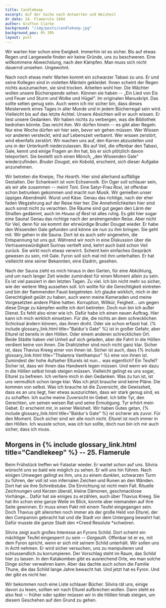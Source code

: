 ```yaml
---
title: Candlekeep
excerpt: Auf der Suche nach Antworten und Weisheit
dr_date: 24. Flamerule 1494
author: Grafton Clarke
background: "/img/posts/candlekeep.jpg"
background_pos: 0% 30%
layout: post
---
```


Wir warten hier schon eine Ewigkeit. Immerhin ist es sicher. Bis auf etwas
Regen und Langeweile finden wir keine Gründe, uns zu beschweren. Eine
willkommene Abwechslung, nach den Kämpfen. Man muss sich nicht dauernd
umsehen. Ungewohnt.

Nach noch etwas mehr Warten kommt ein schwarzer Tabaxi zu uns. Er und seine
Kollegen sind in violetten Mänteln gekleidet. Ihnen scheint der Regen nichts
auszumachen, sie sind trocken. Arbeiten wohl hier. Die Wächter wollen unsere
Bücherspende sehen. Können sie haben -- „Ein Lied von Eis und Feuer und Sturm
und Wolke und Hügel". Im originalen Manuskript. Das sollte selten genug sein.
Auch wenn ich mir sicher bin, dass dieses Meisterwerk eines Tages in aller
Munde und in jedem Bücherregal sein wird. Vielleicht bis auf das letzte
Achtel. Unsere Absichten will er auch wissen. Er liest unsere Gedanken. Wir
haben nichts zu verbergen, was die Bibliothek bedrohen könnte. Das reicht ihm.
Wir dürfen hinein -- es gibt aber Regeln. Nur eine Woche dürfen wir hier sein,
bevor wir gehen müssen. Wer Wissen vor anderen versteckt, wird auf Lebenszeit
verbannt. Wer wissen zerstört, wird ebenfalls zerstört. Wir machen uns auf,
den Karren abzustellen und uns in der Unterkunft niederzulassen. Bis auf Veil,
die offenbar den Tabaxi, Gale, kennt und einige Fragen an ihn hat, bis er sich
plötzlich davon teleportiert. Sie bestellt sich einen Mönch, „den Wissenden
Gale" wiederzufinden. *Bruder Dougat*, ein Kobold, erscheint, sich dieser
Aufgabe anzunehmen.

Wir betreten die Kneipe, *The Hearth*. Hier sind allerhand auffällige
Gestalten. Der Schankwirt ist vom Echsenvolk. Ein Oger soll schlauer
sein, als wir alle zusammen -- meint Toni. Eine Satyr-Frau *Roxi*, ist
offenbar schon betrunken gekommen und macht nun Musik. Wir genießen
unser üppiges Abendmahl. Wurst und Käse. Genau das richtige, nach der
eher faden Wegzehrung auf der Reise hier her. Die Annehmlichkeiten hier
sind auch sonst nicht zu verachten. Die Räume sind gut gegen den Lärm
der Straßen gedämmt, auch im *House of Rest* ist alles ruhig. Es gibt
hier sogar eine Sauna! Genau das richtige nach der anstrengenden Reise.
Aber nicht für Veil, denn für sie kommt der ehrwürdige Bruder Dougat
wieder. Er habe den Wissenden Gale gefunden und könne sie nun zu ihm
bringen. Sie geht mit. Wir gehen in die Sauna. Dort ist es auch sehr
angenehm, die Entspannung tut uns gut. Während wir noch in eine
Diskussion über die Vertrauenswürdigkeit Surinas vertieft sind, kehrt
auch bald schon Veil zurück. Sie wirkt noch etwas verwirrt. Scheint kein
einfaches Gespräch gewesen zu sein, mit Gale. Fyron soll sich mal mit
ihm unterhalten. Er hat vielleicht eine seiner Bekannten, eine Eladrin,
gesehen.

Nach der Sauna zieht es mich hinaus in den Garten, für eine Abkühlung, und um
nach langer Zeit wieder zumindest für einen Moment allein zu sein. Es ist viel
passiert in den letzten Tagen. Zu viel. Ich bin nicht mehr so sicher, wie der
weitere Weg aussehen soll. Ich wollte für die Gerechtigkeit eintreten und bin
der flammenden Faust beigetreten. Ich glaube wirklich, mich in der
Gerechtigkeit geübt zu haben, auch wenn meine Kameraden und meine Vorgesetzten
andere Pläne hatten. Korruption, Willkür, Feigheit... um gegen diese Dinge zu
kämpfen wollte ich dort beitreten. Doch nun bin ich außer Dienst. Es fehlt
also einer wie ich. Dafür habe ich einen neuen Auftrag. Hier kann ich mich
wirklich einsetzen. Für die, die nichts an dem schrecklichen Schicksal ändern
können, das ihnen droht. Oder sie schon erfasst hat. {% include glossary_link.html title="Baldur's Gate" %} ist in
großer Gefahr, aber Elturel ist bereits in den Höllen. Oder einem anderen
schrecklichen Ort. Beide Städte haben viel Unheil auf sich geladen, aber die
Fahrt in die Höllen verdient keine von ihnen. Die Drahtzieher sind noch nicht
ganz klar. Sicher ist, dass Thavius Kreeg einer von ihnen ist. Sicher ist
auch, dass {% include glossary_link.html title="Thalamra Vanthampur" %} eine von ihnen ist. Zumindest der hohe Aufseher
Elturels ist nun... was eigentlich? Ein Teufel? Sicher ist, dass wir ihnen das
Handwerk legen müssen. Und wenn wir dazu in die Höllen selbst hinab steigen
müssen. Vielleicht gelingt es uns sogar, Elturel zu befreien. Ich verliere
mich in den Gedanken. Was zu tun ist, ist uns vermutlich schon lange klar. Was
ich jetzt brauche sind keine Pläne. Die kommen von selbst. Was ich brauche ist
die Zuversicht, die Gewissheit, dass es an uns liegt, hier etwas auszurichten,
dass wir stark genug sind, es zu schaffen. Ich suche meine Zuversicht im
Gebet. Ich bitte Tyr, den Gerechten, um seinen weisen Rat und seine
Ermutigung. Tyr erhört mein Gebet. Er erscheint mir, in seiner Weisheit. Wir
haben Gutes getan, {% include glossary_link.html title="Baldur's Gate" %} ist sicherer als zuvor. Für den Moment. Doch
sicher sind wir alle noch nicht. Elturel ist noch immer in den Höllen. Ich
wusste schon, was ich tun sollte, doch nun bin ich mir auch sicher, dass ich
muss.

## Morgens in {% include glossary_link.html title="Candlekeep" %} -- 25. Flamerule

Beim Frühstück treffen wir Falastar wieder. Er wartet schon auf uns.
Silvira wünscht uns so bald wie möglich zu sehen. Er will uns hin
führen. Nach einigen Umwegen gelingt es ihm, uns zu einem dunklen,
schwarzen Turm zu führen, der voll ist von infernalen Zeichen und Runen
an den Wänden. Dort hat sie ihre Schreibstube. Die Einrichtung ist nicht
mein Fall. Rituelle Zeichnungen und Kerzen überall, kleine Dämonen,
geschmacklose Vorhänge... Dafür hat sie einiges zu erzählen, auch über
Thavius Kreeg. Sie hat ihn schon eine ganze Weile im Blick, konnte aber
niemanden auf ihre Seite gewinnen. Er muss einen Pakt mit einem Teufel
eingegangen sein. Doch Thavius gilt allerorten noch immer als der große
Held von Elturel, der den Companion gebracht hat und die Stadt vor dem
Untergang bewahrt hat. Dafür musste die ganze Stadt den *Creed Resolute
*schwören.

Silvira zeigt auch großes Interesse an Fyrons Schild. Dort scheint ein
mächtiger Teufel eingesperrt zu sein -- *Gargauth*. Offenbar ist er es,
mit dem Fyron spricht, wenn er sich mit seinem Schild unterhält. Wir
sollen uns in Acht nehmen. Er wird sicher versuchen, uns zu manipulieren
und schlussendlich zu korrumpieren. Der Vorschlag steht im Raum, das
Schild hier zu lassen. In den Katakomben gibt es ausreichend Orte, wo
man solche Dinge sicher verwahren kann. Aber das dachte auch schon die
Familie Thune, die das Schild lange Jahre bewacht hat. Und jetzt hat es
Fyron. Und der gibt es nicht her.

Wir bekommen noch eine Liste schlauer Bücher. Silvira rät uns, einige
davon zu lesen, sollten wir nach Elturel aufbrechen wollen. Dann steht
es also fest -- früher oder später müssen wir in die Höllen hinab
steigen, um diesem Geschehen auf den Grund zu gehen.
